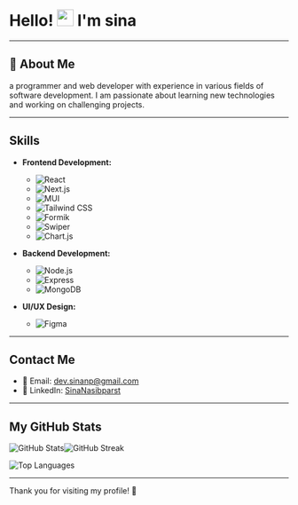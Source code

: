 # Hello! <img src="https://media.giphy.com/media/hvRJCLFzcasrR4ia7z/giphy.gif" width="30px"> I'm sina

---

## 💫 About Me

 a programmer and web developer with experience in various fields of software development. I am passionate about learning new technologies and working on challenging projects.

---

## Skills


- **Frontend Development:**
  - ![](https://skillicons.dev/icons?i=react "React")
  - ![Next.js](https://img.shields.io/badge/-Next.js-000000?style=flat&logo=next.js&logoColor=white)
  - ![MUI](https://img.shields.io/badge/-MUI-007FFF?style=flat&logo=mui&logoColor=white)
  - ![Tailwind CSS](https://img.shields.io/badge/-Tailwind%20CSS-38B2AC?style=flat&logo=tailwind-css&logoColor=white)
  - ![Formik](https://img.shields.io/badge/-Formik-FF69B4?style=flat&logo=formik&logoColor=white)
  - ![Swiper](https://img.shields.io/badge/-Swiper-6332F6?style=flat&logo=swiper&logoColor=white)
  - ![Chart.js](https://img.shields.io/badge/-Chart.js-FF6384?style=flat&logo=chartdotjs&logoColor=white)

- **Backend Development:**
  - ![Node.js](https://img.shields.io/badge/-Node.js-339933?style=flat&logo=node.js&logoColor=white)
  - ![Express](https://img.shields.io/badge/-Express-000000?style=flat&logo=express&logoColor=white)
  - ![MongoDB](https://img.shields.io/badge/-MongoDB-47A248?style=flat&logo=mongodb&logoColor=white)

- **UI/UX Design:**
  - ![Figma](https://img.shields.io/badge/-Figma-F24E1E?style=flat&logo=figma&logoColor=white)


---

## Contact Me

- 📧 Email: [dev.sinanp@gmail.com](mailto:dev.sinanp@gmail.com)
- 💼 LinkedIn: [SinaNasibparst](https://www.linkedin.com/in/sina-nasibparst)

---

## My GitHub Stats

![GitHub Stats](https://github-readme-stats.vercel.app/api?username=devblp&theme=dark&hide_border=false&include_all_commits=true&count_private=true&title_color=fbd100)![GitHub Streak](https://github-readme-streak-stats.herokuapp.com/?user=devblp&theme=dark&hide_border=false&title_color=fbd100)

![Top Languages](https://github-readme-stats.vercel.app/api/top-langs/?username=devblp&theme=dark&hide_border=false&include_all_commits=true&count_private=true&layout=compact&title_color=fbd100)

---

Thank you for visiting my profile! 🌟
